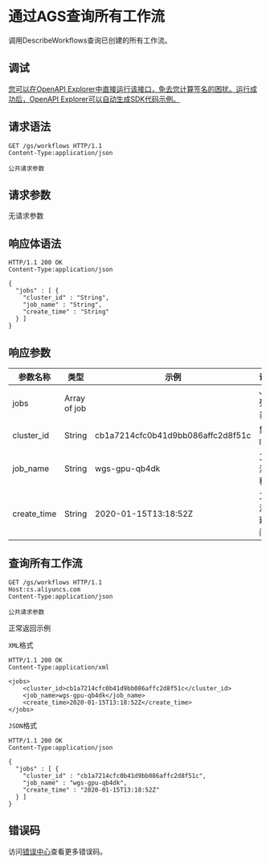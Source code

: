 # 通过AGS查询所有工作流

调用DescribeWorkflows查询已创建的所有工作流。

## 调试

[您可以在OpenAPI Explorer中直接运行该接口，免去您计算签名的困扰。运行成功后，OpenAPI Explorer可以自动生成SDK代码示例。](https://api.aliyun.com/#product=CS&api=DescribeWorkflows&type=ROA&version=2015-12-15)

## 请求语法

```
GET /gs/workflows HTTP/1.1
Content-Type:application/json

公共请求参数
```

## 请求参数

无请求参数

## 响应体语法

```
HTTP/1.1 200 OK
Content-Type:application/json

{
  "jobs" : [ {
    "cluster_id" : "String",
    "job_name" : "String",
    "create_time" : "String"
  } ]
}
```

## 响应参数

|参数名称|类型|示例|说明|
|----|--|--|--|
|jobs|Array of job| |Job列表。 |
|cluster\_id|String|cb1a7214cfc0b41d9bb086affc2d8f51c|集群ID。 |
|job\_name|String|wgs-gpu-qb4dk|工作流名称。 |
|create\_time|String|2020-01-15T13:18:52Z|工作流创建时间。 |

## 查询所有工作流

```
GET /gs/workflows HTTP/1.1
Host:cs.aliyuncs.com
Content-Type:application/json

公共请求参数
```

正常返回示例

`XML`格式

```
HTTP/1.1 200 OK
Content-Type:application/xml

<jobs>
    <cluster_id>cb1a7214cfc0b41d9bb086affc2d8f51c</cluster_id>
    <job_name>wgs-gpu-qb4dk</job_name>
    <create_time>2020-01-15T13:18:52Z</create_time>
</jobs>
```

`JSON`格式

```
HTTP/1.1 200 OK
Content-Type:application/json

{
  "jobs" : [ {
    "cluster_id" : "cb1a7214cfc0b41d9bb086affc2d8f51c",
    "job_name" : "wgs-gpu-qb4dk",
    "create_time" : "2020-01-15T13:18:52Z"
  } ]
}
```

## 错误码

访问[错误中心](https://error-center.alibabacloud.com/status/product/CS)查看更多错误码。

